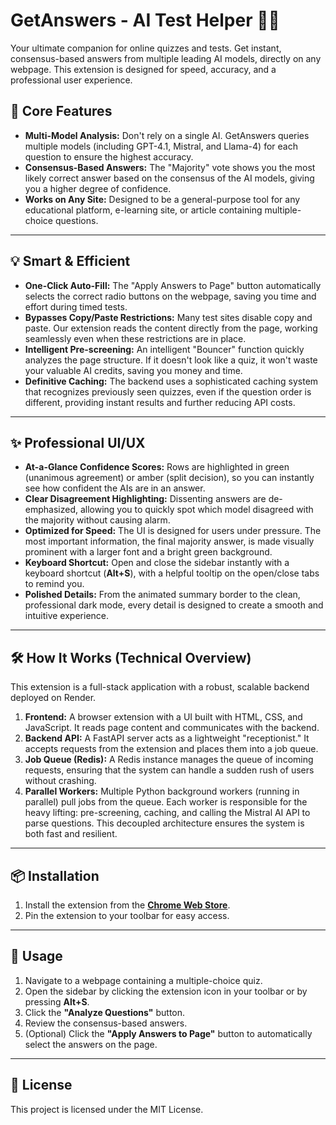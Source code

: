 # GetAnswers - AI Test Helper 🧠✨

Your ultimate companion for online quizzes and tests. Get instant, consensus-based answers from multiple leading AI models, directly on any webpage. This extension is designed for speed, accuracy, and a professional user experience.



## 🚀 Core Features

* **Multi-Model Analysis:** Don't rely on a single AI. GetAnswers queries multiple models (including GPT-4.1, Mistral, and Llama-4) for each question to ensure the highest accuracy.
* **Consensus-Based Answers:** The "Majority" vote shows you the most likely correct answer based on the consensus of the AI models, giving you a higher degree of confidence.
* **Works on Any Site:** Designed to be a general-purpose tool for any educational platform, e-learning site, or article containing multiple-choice questions.

---

## 💡 Smart & Efficient

* **One-Click Auto-Fill:** The "Apply Answers to Page" button automatically selects the correct radio buttons on the webpage, saving you time and effort during timed tests.
* **Bypasses Copy/Paste Restrictions:** Many test sites disable copy and paste. Our extension reads the content directly from the page, working seamlessly even when these restrictions are in place.
* **Intelligent Pre-screening:** An intelligent "Bouncer" function quickly analyzes the page structure. If it doesn't look like a quiz, it won't waste your valuable AI credits, saving you money and time.
* **Definitive Caching:** The backend uses a sophisticated caching system that recognizes previously seen quizzes, even if the question order is different, providing instant results and further reducing API costs.

---

## ✨ Professional UI/UX

* **At-a-Glance Confidence Scores:** Rows are highlighted in green (unanimous agreement) or amber (split decision), so you can instantly see how confident the AIs are in an answer.
* **Clear Disagreement Highlighting:** Dissenting answers are de-emphasized, allowing you to quickly spot which model disagreed with the majority without causing alarm.
* **Optimized for Speed:** The UI is designed for users under pressure. The most important information, the final majority answer, is made visually prominent with a larger font and a bright green background.
* **Keyboard Shortcut:** Open and close the sidebar instantly with a keyboard shortcut (**Alt+S**), with a helpful tooltip on the open/close tabs to remind you.
* **Polished Details:** From the animated summary border to the clean, professional dark mode, every detail is designed to create a smooth and intuitive experience.

---

## 🛠️ How It Works (Technical Overview)

This extension is a full-stack application with a robust, scalable backend deployed on Render.

1.  **Frontend:** A browser extension with a UI built with HTML, CSS, and JavaScript. It reads page content and communicates with the backend.
2.  **Backend API:** A FastAPI server acts as a lightweight "receptionist." It accepts requests from the extension and places them into a job queue.
3.  **Job Queue (Redis):** A Redis instance manages the queue of incoming requests, ensuring that the system can handle a sudden rush of users without crashing.
4.  **Parallel Workers:** Multiple Python background workers (running in parallel) pull jobs from the queue. Each worker is responsible for the heavy lifting: pre-screening, caching, and calling the Mistral AI API to parse questions. This decoupled architecture ensures the system is both fast and resilient.

---

## 📦 Installation

1.  Install the extension from the **[Chrome Web Store](https://chromewebstore.google.com/)**.
2.  Pin the extension to your toolbar for easy access.

---

## 🚀 Usage

1.  Navigate to a webpage containing a multiple-choice quiz.
2.  Open the sidebar by clicking the extension icon in your toolbar or by pressing **Alt+S**.
3.  Click the **"Analyze Questions"** button.
4.  Review the consensus-based answers.
5.  (Optional) Click the **"Apply Answers to Page"** button to automatically select the answers on the page.

---

## 📜 License

This project is licensed under the MIT License.
